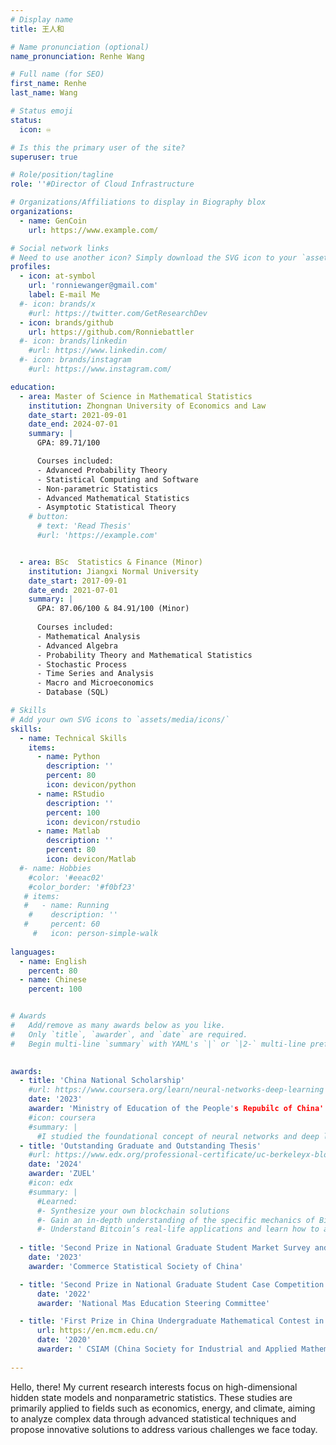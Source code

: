 ```yaml
---
# Display name
title: 王人和

# Name pronunciation (optional)
name_pronunciation: Renhe Wang

# Full name (for SEO)
first_name: Renhe
last_name: Wang

# Status emoji
status:
  icon: ♾️ 

# Is this the primary user of the site?
superuser: true

# Role/position/tagline
role: ''#Director of Cloud Infrastructure

# Organizations/Affiliations to display in Biography blox
organizations:
  - name: GenCoin
    url: https://www.example.com/

# Social network links
# Need to use another icon? Simply download the SVG icon to your `assets/media/icons/` folder.
profiles:
  - icon: at-symbol
    url: 'ronniewanger@gmail.com'
    label: E-mail Me
  #- icon: brands/x
    #url: https://twitter.com/GetResearchDev
  - icon: brands/github
    url: https://github.com/Ronniebattler
  #- icon: brands/linkedin
    #url: https://www.linkedin.com/
  #- icon: brands/instagram
    #url: https://www.instagram.com/

education:
  - area: Master of Science in Mathematical Statistics
    institution: Zhongnan University of Economics and Law
    date_start: 2021-09-01
    date_end: 2024-07-01
    summary: |
      GPA: 89.71/100

      Courses included:
      - Advanced Probability Theory
      - Statistical Computing and Software
      - Non-parametric Statistics
      - Advanced Mathematical Statistics 
      - Asymptotic Statistical Theory
    # button:
      # text: 'Read Thesis'
      #url: 'https://example.com'


  - area: BSc  Statistics & Finance (Minor)
    institution: Jiangxi Normal University
    date_start: 2017-09-01
    date_end: 2021-07-01
    summary: |
      GPA: 87.06/100 & 84.91/100 (Minor)
      
      Courses included:
      - Mathematical Analysis
      - Advanced Algebra
      - Probability Theory and Mathematical Statistics
      - Stochastic Process
      - Time Series and Analysis
      - Macro and Microeconomics
      - Database (SQL)

# Skills
# Add your own SVG icons to `assets/media/icons/`
skills:
  - name: Technical Skills
    items:
      - name: Python
        description: ''
        percent: 80
        icon: devicon/python
      - name: RStudio
        description: ''
        percent: 100
        icon: devicon/rstudio
      - name: Matlab
        description: ''
        percent: 80
        icon: devicon/Matlab
  #- name: Hobbies
    #color: '#eeac02'
    #color_border: '#f0bf23'
   # items:
   #   - name: Running
    #    description: ''
   #     percent: 60
     #   icon: person-simple-walk
     
languages:
  - name: English
    percent: 80
  - name: Chinese
    percent: 100


# Awards
#   Add/remove as many awards below as you like.
#   Only `title`, `awarder`, and `date` are required.
#   Begin multi-line `summary` with YAML's `|` or `|2-` multi-line prefix and indent 2 spaces below.
 

awards:
  - title: 'China National Scholarship'
    #url: https://www.coursera.org/learn/neural-networks-deep-learning
    date: '2023'
    awarder: 'Ministry of Education of the People's Repubilc of China'
    #icon: coursera
    #summary: |
      #I studied the foundational concept of neural networks and deep learning. By the end, I was familiar with the significant technological trends driving the rise of deep learning; build, train, and apply fully connected deep neural networks; implement efficient (vectorized) neural networks; identify key parameters in a neural network’s architecture; and apply deep learning to your own applications.
  - title: 'Outstanding Graduate and Outstanding Thesis'
    #url: https://www.edx.org/professional-certificate/uc-berkeleyx-blockchain-fundamentals
    date: '2024'
    awarder: 'ZUEL'
    #icon: edx
    #summary: |
      #Learned:
      #- Synthesize your own blockchain solutions
      #- Gain an in-depth understanding of the specific mechanics of Bitcoin
      #- Understand Bitcoin’s real-life applications and learn how to attack and destroy Bitcoin, Ethereum, smart contracts and Dapps, and alternatives to Bitcoin’s Proof-of-Work consensus algorithm
  
  - title: 'Second Prize in National Graduate Student Market Survey and Analysis Contest'
    date: '2023'
    awarder: 'Commerce Statistical Society of China'

  - title: 'Second Prize in National Graduate Student Case Competition in Applied Statistics'
      date: '2022'
      awarder: 'National Mas Education Steering Committee'

  - title: 'First Prize in China Undergraduate Mathematical Contest in Modelling (CUMCM)'
      url: https://en.mcm.edu.cn/
      date: '2020'
      awarder: ' CSIAM (China Society for Industrial and Applied Mathematics)'
    
---
```


Hello, there! My current research interests focus on high-dimensional hidden state models and nonparametric statistics. These studies are primarily applied to fields such as economics, energy, and climate, aiming to analyze complex data through advanced statistical techniques and propose innovative solutions to address various challenges we face today.
